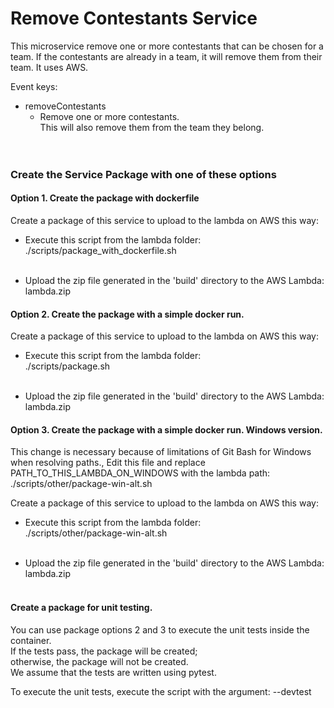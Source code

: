 Remove Contestants Service
=======================================

This microservice remove one or more contestants that can be chosen for a team.
If the contestants are already in a team, it will remove them from their team.
It uses AWS.

Event keys:

* removeContestants
  * Remove one or more contestants. <br />
    This will also remove them from the team they belong.
<br /> <br /> <br />


### Create the Service Package with one of these options

#### Option 1. Create the package with dockerfile 

Create a package of this service to upload to the lambda on AWS this way:
* Execute this script from the lambda folder: <br />
./scripts/package_with_dockerfile.sh
<br /> <br />

* Upload the zip file generated in the 'build' directory to the AWS Lambda: <br /> 
lambda.zip


#### Option 2. Create the package with a simple docker run.

Create a package of this service to upload to the lambda on AWS this way:
* Execute this script from the lambda folder: <br />
./scripts/package.sh
<br /> <br />

* Upload the zip file generated in the 'build' directory to the AWS Lambda: <br /> 
lambda.zip


#### Option 3. Create the package with a simple docker run. Windows version. 

This change is necessary because of limitations of Git Bash for Windows <br />
when resolving paths., 
Edit this file and replace PATH_TO_THIS_LAMBDA_ON_WINDOWS with the lambda path: <br />
./scripts/other/package-win-alt.sh

Create a package of this service to upload to the lambda on AWS this way:
* Execute this script from the lambda folder: <br />
./scripts/other/package-win-alt.sh
<br /> <br />

* Upload the zip file generated in the 'build' directory to the AWS Lambda: <br /> 
lambda.zip
<br /> <br />


#### Create a package for unit testing. 

You can use package options 2 and 3 to execute the unit tests inside the container. <br />
If the tests pass, the package will be created; <br />
otherwise, the package will not be created. <br />
We assume that the tests are written using pytest. <br />

To execute the unit tests, execute the script with the argument: --devtest

